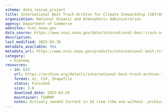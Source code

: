 ```yaml
---
schema: data_rescue_project 
title: International Best Track Archive for Climate Stewardship (IBTrACS)
organization: National Oceanic and Atmospheric Administration
agency: Department of Commerce
websites: ncei.noaa.gov
data_source: https://www.ncei.noaa.gov/data/international-best-track-archive-for-climate-stewardship-ibtracs/
description: 
last_modified: 2025-03-30
metadata_available: Yes
metadata_url: https://www.ncei.noaa.gov/products/international-best-track-archive
category:
  - Economy
resources:
  - id: 625
    url: https://archive.org/details/international-best-track-archive-for-climate-stewardship-ibtracs
    format: nc, CSV, Shapefile
    status: Finished
    size: 3.6
    download_date: 2025-03-29
    maintainer: TSHRMP
    notes: Actively seeded torrent in IA item (the one without _archive).  Direct file upload in progress.Alternate torrent locationhttps//academictorrents.com/details/457e924710d50bd49701abb642e40d6223c1f1d5
---
```

